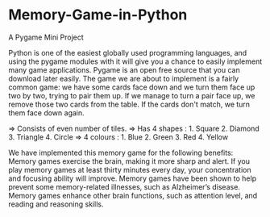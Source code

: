 # Memory-Game-in-Python
A Pygame Mini Project

Python is one of the easiest globally used programming languages, and using the pygame modules with it will give you a chance to easily implement many game applications. Pygame is an open free source that you can download later easily. The game we are about to implement is a fairly common game: we have some cards face down and we turn them face up two by two, trying to pair them up. If we manage to turn a pair face up, we remove those two cards from the table. If the cards don't match, we turn them face down again.

=> Consists of even number of tiles.
=> Has 4 shapes :        1. Square        2. Diamond       3. Triangle       4.  Circle
=> 4 colours :        1. Blue        2. Green       3. Red       4. Yellow 


We have implemented this memory game for the following benefits:
Memory games exercise the brain, making it more sharp and alert. If you play memory games at least thirty minutes every day, your concentration and focusing ability will improve.
Memory games have been shown to help prevent some memory-related illnesses, such as Alzheimer’s disease.
Memory games enhance other brain functions, such as attention level, and reading and reasoning skills.
